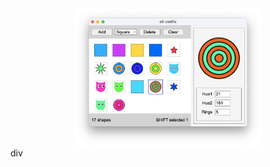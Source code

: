 <div align="center">
<a href="https://github.com/midudev/la-velada-web-oficial">
  <img width="300px" src="https://github.com/albertosanchez14/shape-editing-app/blob/master/public/a3-screencap.png" alt="Logo" width="800" />
</a>
</div>div
